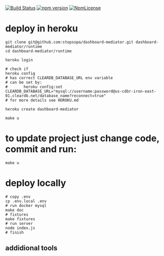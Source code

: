 [![Build Status](https://travis-ci.org/stopsopa/mediator.svg?branch=v0.0.48)](https://travis-ci.org/stopsopa/mediator)
[![npm version](https://badge.fury.io/js/%40stopsopa%2Fmediator.svg)](https://badge.fury.io/js/%40stopsopa%2Fmediator)
[![NpmLicense](https://img.shields.io/npm/l/@stopsopa/mediator.svg)](https://github.com/stopsopa/dashboard-mediator/blob/master/LICENSE)




# deploy in heroku

    git clone git@github.com:stopsopa/dashboard-mediator.git dashboard-mediator/runtime
    cd dashboard-mediator/runtime
    
    heroku login
    
    # check if
    heroku config
    # has correct CLEARDB_DATABASE_URL env variable 
    # can be set by: 
    #       heroku config:set CLEARDB_DATABASE_URL="mysql://username:password@us-cdbr-iron-east-01.cleardb.net/database_name?reconnect=true"
    # for more details see HOROKU.md   
    
    heroku create dashboard-mediator
    
    make u
    
# to update project just change code, commit and run:

    make u  
    
# deploy locally

    # copy .env
    cp .env.local .env
    # run docker mysql
    make doc       
    # fixtures
    make fixtures
    # run server
    node index.js
    # finish
        

addidional tools
---    


    
        
    
    
    
    